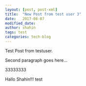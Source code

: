 ```yaml
---
layout: [post, post-xml]
title:  "New Post from test user 3"
date:   2017-08-07 
modified_date:
author: shahin
tags: test
categories: tech-blog
---
```

Test Post from testuser.

Second paragraph goes here...

33333333


Hallo Shahin!!! test
